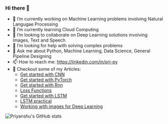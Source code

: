 ### Hi there 👋

<!--
**sinha96/sinha96** is a ✨ _special_ ✨ repository because its `README.md` (this file) appears on your GitHub profile.

Here are some ideas to get you started:
-->
- 🔭 I’m currently working on Machine Learning problems involving Natural Langugae Processing
- 🌱 I’m currently learning Cloud Computing
- 👯 I’m looking to collaborate on Deep Learning solutions involving Images, Text and Speech
- 🤔 I’m looking for help with solving complex problems 
- 💬 Ask me about Python, Machine Learning, Data Science, General Pipeline Designing 
- 📫 How to reach me: https://linkedin.com/in/pri-py
- 📝 Checkout some of my Articles:
    - [Get started with CNN](https://inblog.in/Convolution-Neural-Network-AIKFjDUgt4)
    - [Get started with PyTorch](https://inblog.in/First-Model-in-PyTorch-ot2svUjENF)
    - [Get started with Rnn](https://inblog.in/Implementing-RNN-on-MNIST-using-PyTorch-p59DGkOlEj)
    - [Loss Functions](https://iq.opengenus.org/types-of-loss-function/)
    - [Get started with LSTM](https://iq.opengenus.org/long-short-term-memory-lstm/)
    - [LSTM practical](https://iq.opengenus.org/sentiment-analysis-in-lstm-keras/)
    - [Working with images for Deep Learning](https://iq.opengenus.org/deep-learning-on-2-dimensional-images/)


![Priyanshu's GitHub stats](https://github-readme-stats.vercel.app/api?username=sinha96&count_private=true)

